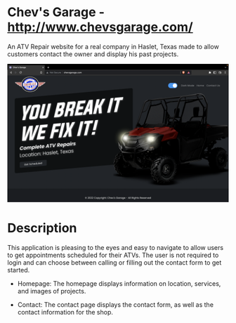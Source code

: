# Chev's Garage - http://www.chevsgarage.com/

 An ATV Repair website for a real company in Haslet, Texas made to allow customers contact the owner and display his past projects.

![alt text](./client/src/views/imgs/DarkMode.png)
# Description
This application is pleasing to the eyes and easy to navigate to allow users to get appointments scheduled for their ATVs. The user is not required to login and can choose between calling or filling out the contact form to get started.
- Homepage: The homepage displays information on location, services, and images of projects.

- Contact: The contact page displays the contact form, as well as the contact information for the shop.